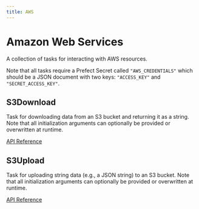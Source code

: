 ```yaml
---
title: AWS
---
```


# Amazon Web Services

A collection of tasks for interacting with AWS resources.

Note that all tasks require a Prefect Secret called `"AWS_CREDENTIALS"` which should be a JSON
document with two keys: `"ACCESS_KEY"` and `"SECRET_ACCESS_KEY"`.

## S3Download <Badge text="task"/>

Task for downloading data from an S3 bucket and returning it as a string. Note that all initialization arguments can optionally be provided or overwritten at runtime.

[API Reference](/api/tasks/aws.html#prefect-tasks-aws-s3-s3downloadtask)

## S3Upload <Badge text="task"/>

Task for uploading string data (e.g., a JSON string) to an S3 bucket. Note that all initialization arguments can optionally be provided or overwritten at runtime.

[API Reference](/api/tasks/aws.html#prefect-tasks-aws-s3-s3uploadtask)
